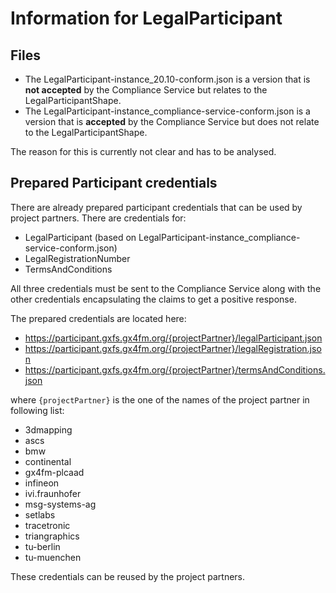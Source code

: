 # Information for LegalParticipant

## Files
- The LegalParticipant-instance_20.10-conform.json is a version that is **not accepted** by the Compliance Service but relates to the LegalParticipantShape.
- The LegalParticipant-instance_compliance-service-conform.json is a version that is **accepted** by the Compliance Service but does not relate to the LegalParticipantShape.

The reason for this is currently not clear and has to be analysed.

## Prepared Participant credentials 
There are already prepared participant credentials that can be used by project partners. There are credentials for:
- LegalParticipant (based on LegalParticipant-instance_compliance-service-conform.json)
- LegalRegistrationNumber
- TermsAndConditions

All three credentials must be sent to the Compliance Service along with the other credentials encapsulating the claims to get a positive response.

The prepared credentials are located here:
- https://participant.gxfs.gx4fm.org/{projectPartner}/legalParticipant.json
- https://participant.gxfs.gx4fm.org/{projectPartner}/legalRegistration.json
- https://participant.gxfs.gx4fm.org/{projectPartner}/termsAndConditions.json


where `{projectPartner}` is the one of the names of the project partner in following list:
- 3dmapping
- ascs
- bmw
- continental
- gx4fm-plcaad
- infineon
- ivi.fraunhofer
- msg-systems-ag
- setlabs
- tracetronic
- triangraphics
- tu-berlin
- tu-muenchen

These credentials can be reused by the project partners.
